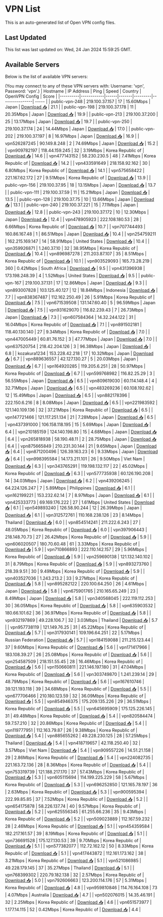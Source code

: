 # VPN List

This is an auto-generated list of Open VPN config files.

## Last Updated

This list was last updated on: Wed, 24 Jan 2024 15:59:25 GMT.

## Available Servers

Below is the list of available VPN servers:

(You may connect to any of these VPN servers with: Username: 'vpn', Password: 'vpn'.)
| Hostname | IP Address | Ping | Speed | Country | OpenVPN Config | Score |
|----------|------------|------|-------|---------|----------------| ----- |
| public-vpn-248 | 219.100.37.157 | 17 | 15.60Mbps | Japan | [Download 📥](./configs/server_0_JP.ovpn) | 21.1 |
| public-vpn-198 | 219.100.37.178 | 11 | 20.35Mbps | Japan | [Download 📥](./configs/server_1_JP.ovpn) | 19.9 |
| public-vpn-213 | 219.100.37.200 | 25 | 13.17Mbps | Japan | [Download 📥](./configs/server_2_JP.ovpn) | 19.7 |
| public-vpn-250 | 219.100.37.174 | 24 | 14.44Mbps | Japan | [Download 📥](./configs/server_3_JP.ovpn) | 17.0 |
| public-vpn-202 | 219.100.37.197 | 8 | 16.97Mbps | Japan | [Download 📥](./configs/server_4_JP.ovpn) | 16.9 |
| vpn526287245 | 90.149.8.248 | 2 | 74.69Mbps | Japan | [Download 📥](./configs/server_5_JP.ovpn) | 15.2 |
| vpn909782197 | 118.44.159.245 | 32 | 3.19Mbps | Korea Republic of | [Download 📥](./configs/server_6_KR.ovpn) | 14.6 |
| vpn477143152 | 58.230.230.5 | 48 | 7.41Mbps | Korea Republic of | [Download 📥](./configs/server_7_KR.ovpn) | 14.2 |
| vpn433591649 | 218.158.92.162 | 30 | 6.80Mbps | Korea Republic of | [Download 📥](./configs/server_8_KR.ovpn) | 14.1 |
| vpn575658422 | 221.167.62.172 | 27 | 9.51Mbps | Korea Republic of | [Download 📥](./configs/server_9_KR.ovpn) | 13.9 |
| public-vpn-156 | 219.100.37.95 | 18 | 13.15Mbps | Japan | [Download 📥](./configs/server_10_JP.ovpn) | 13.7 |
| public-vpn-111 | 219.100.37.59 | 11 | 15.21Mbps | Japan | [Download 📥](./configs/server_11_JP.ovpn) | 13.5 |
| public-vpn-128 | 219.100.37.75 | 10 | 13.66Mbps | Japan | [Download 📥](./configs/server_12_JP.ovpn) | 13.1 |
| public-vpn-240 | 219.100.37.221 | 15 | 7.11Mbps | Japan | [Download 📥](./configs/server_13_JP.ovpn) | 12.8 |
| public-vpn-243 | 219.100.37.172 | 10 | 12.30Mbps | Japan | [Download 📥](./configs/server_14_JP.ovpn) | 12.4 |
| vpn478905923 | 222.108.180.53 | 28 | 6.66Mbps | Korea Republic of | [Download 📥](./configs/server_15_KR.ovpn) | 10.7 |
| vpn707744493 | 160.86.167.48 | 1 | 86.51Mbps | Japan | [Download 📥](./configs/server_16_JP.ovpn) | 10.4 |
| vpn254759211 | 162.215.169.147 | 14 | 58.91Mbps | United States | [Download 📥](./configs/server_17_US.ovpn) | 10.4 |
| vpn359926871 | 1.240.37.10 | 32 | 38.95Mbps | Korea Republic of | [Download 📥](./configs/server_18_KR.ovpn) | 10.4 |
| vpn896987278 | 211.203.87.107 | 35 | 8.51Mbps | Korea Republic of | [Download 📥](./configs/server_19_KR.ovpn) | 10.1 |
| vpn903529093 | 165.73.28.219 | 360 | 0.42Mbps | South Africa | [Download 📥](./configs/server_20_ZA.ovpn) | 9.5 |
| vpn431396938 | 173.198.248.39 | 4 | 1.52Mbps | United States | [Download 📥](./configs/server_21_US.ovpn) | 9.5 |
| public-vpn-167 | 219.100.37.131 | 17 | 12.86Mbps | Japan | [Download 📥](./configs/server_22_JP.ovpn) | 9.3 |
| vpn893007828 | 103.125.40.127 | 12 | 18.84Mbps | Indonesia | [Download 📥](./configs/server_23_ID.ovpn) | 7.7 |
| vpn838367487 | 112.162.250.49 | 26 | 5.91Mbps | Korea Republic of | [Download 📥](./configs/server_24_KR.ovpn) | 7.5 |
| vpn671539508 | 131.147.60.40 | 5 | 96.59Mbps | Japan | [Download 📥](./configs/server_25_JP.ovpn) | 7.5 |
| vpn931629070 | 116.82.239.43 | 7 | 26.73Mbps | Japan | [Download 📥](./configs/server_26_JP.ovpn) | 7.3 |
| vpn607584364 | 14.32.244.122 | 31 | 16.04Mbps | Korea Republic of | [Download 📥](./configs/server_27_KR.ovpn) | 7.1 |
| vpn891502181 | 118.40.130.140 | 27 | 9.34Mbps | Korea Republic of | [Download 📥](./configs/server_28_KR.ovpn) | 7.0 |
| vpn447005449 | 60.81.76.152 | 3 | 47.77Mbps | Japan | [Download 📥](./configs/server_29_JP.ovpn) | 7.0 |
| vpn637520754 | 218.42.204.126 | 3 | 96.38Mbps | Japan | [Download 📥](./configs/server_30_JP.ovpn) | 6.8 |
| kozakura1234 | 153.228.42.218 | 17 | 10.32Mbps | Japan | [Download 📥](./configs/server_31_JP.ovpn) | 6.7 |
| vpn889636557 | 42.127.130.27 | 5 | 20.03Mbps | Japan | [Download 📥](./configs/server_32_JP.ovpn) | 6.7 |
| vpn164920285 | 119.205.6.251 | 28 | 50.97Mbps | Korea Republic of | [Download 📥](./configs/server_33_KR.ovpn) | 6.7 |
| vpn599768982 | 116.82.25.29 | 3 | 56.55Mbps | Japan | [Download 📥](./configs/server_34_JP.ovpn) | 6.5 |
| vpn809619030 | 60.114.148.4 | 4 | 32.71Mbps | Japan | [Download 📥](./configs/server_35_JP.ovpn) | 6.5 |
| vpn483269236 | 60.108.192.62 | 12 | 15.49Mbps | Japan | [Download 📥](./configs/server_36_JP.ovpn) | 6.5 |
| vpn882178396 | 222.150.6.216 | 8 | 8.08Mbps | Japan | [Download 📥](./configs/server_37_JP.ovpn) | 6.5 |
| vpn221983592 | 121.140.109.136 | 32 | 37.21Mbps | Korea Republic of | [Download 📥](./configs/server_38_KR.ovpn) | 6.5 |
| vpn147721466 | 121.117.251.134 | 21 | 7.28Mbps | Japan | [Download 📥](./configs/server_39_JP.ovpn) | 6.5 |
| vpn437391000 | 106.158.118.195 | 15 | 5.69Mbps | Japan | [Download 📥](./configs/server_40_JP.ovpn) | 6.4 |
| vpn210185159 | 124.140.198.80 | 15 | 4.68Mbps | Japan | [Download 📥](./configs/server_41_JP.ovpn) | 6.4 |
| vpn265818938 | 58.190.48.11 | 2 | 28.75Mbps | Japan | [Download 📥](./configs/server_42_JP.ovpn) | 6.4 |
| vpn875665849 | 210.231.30.144 | 21 | 9.65Mbps | Japan | [Download 📥](./configs/server_43_JP.ovpn) | 6.4 |
| vpn871200496 | 126.39.163.23 | 6 | 9.33Mbps | Japan | [Download 📥](./configs/server_44_JP.ovpn) | 6.4 |
| vpn998395584 | 14.173.211.101 | 26 | 9.50Mbps | Viet Nam | [Download 📥](./configs/server_45_VN.ovpn) | 6.3 |
| vpn343765291 | 119.198.132.117 | 22 | 45.02Mbps | Korea Republic of | [Download 📥](./configs/server_46_KR.ovpn) | 6.3 |
| vpn577735938 | 60.126.190.208 | 14 | 34.03Mbps | Japan | [Download 📥](./configs/server_47_JP.ovpn) | 6.2 |
| vpn439206245 | 64.224.126.247 | 7 | 5.89Mbps | Philippines | [Download 📥](./configs/server_48_PH.ovpn) | 6.1 |
| vpn162199221 | 153.232.62.14 | 7 | 8.97Mbps | Japan | [Download 📥](./configs/server_49_JP.ovpn) | 6.1 |
| vpn425333773 | 69.169.176.222 | 27 | 1.61Mbps | United States | [Download 📥](./configs/server_50_US.ovpn) | 6.1 |
| vpn549893240 | 126.58.90.244 | 12 | 26.39Mbps | Japan | [Download 📥](./configs/server_51_JP.ovpn) | 6.1 |
| vpn312572761 | 110.168.238.126 | 23 | 8.14Mbps | Thailand | [Download 📥](./configs/server_52_TH.ovpn) | 6.0 |
| vpn854514241 | 211.222.6.243 | 27 | 48.05Mbps | Korea Republic of | [Download 📥](./configs/server_53_KR.ovpn) | 6.0 |
| vpn397906443 | 218.148.70.73 | 27 | 26.42Mbps | Korea Republic of | [Download 📥](./configs/server_54_KR.ovpn) | 5.9 |
| vpn606020507 | 180.70.60.48 | 61 | 3.33Mbps | Korea Republic of | [Download 📥](./configs/server_55_KR.ovpn) | 5.9 |
| vpn710866893 | 222.110.142.157 | 29 | 5.96Mbps | Korea Republic of | [Download 📥](./configs/server_56_KR.ovpn) | 5.9 |
| vpn259690138 | 121.132.140.102 | 31 | 8.79Mbps | Korea Republic of | [Download 📥](./configs/server_57_KR.ovpn) | 5.9 |
| vpn893273760 | 218.39.9.51 | 30 | 9.49Mbps | Korea Republic of | [Download 📥](./configs/server_58_KR.ovpn) | 5.9 |
| vpn403527036 | 1.243.213.2 | 33 | 9.27Mbps | Korea Republic of | [Download 📥](./configs/server_59_KR.ovpn) | 5.8 |
| vpn895282122 | 220.100.64.250 | 26 | 4.61Mbps | Japan | [Download 📥](./configs/server_60_JP.ovpn) | 5.8 |
| vpn675901765 | 210.165.65.249 | 23 | 8.49Mbps | Japan | [Download 📥](./configs/server_61_JP.ovpn) | 5.8 |
| vpn340568045 | 222.119.112.253 | 30 | 36.05Mbps | Korea Republic of | [Download 📥](./configs/server_62_KR.ovpn) | 5.8 |
| vpn635903532 | 180.66.101.62 | 36 | 36.97Mbps | Korea Republic of | [Download 📥](./configs/server_63_KR.ovpn) | 5.8 |
| vpn932197869 | 49.228.106.7 | 32 | 3.03Mbps | Thailand | [Download 📥](./configs/server_64_TH.ovpn) | 5.7 |
| vpn957738119 | 121.149.76.25 | 31 | 45.22Mbps | Korea Republic of | [Download 📥](./configs/server_65_KR.ovpn) | 5.7 |
| vpn317930141 | 109.196.64.251 | 22 | 5.17Mbps | Russian Federation | [Download 📥](./configs/server_66_RU.ovpn) | 5.7 |
| vpn184159088 | 211.215.123.44 | 37 | 9.60Mbps | Korea Republic of | [Download 📥](./configs/server_67_KR.ovpn) | 5.6 |
| vpn171417966 | 183.108.39.27 | 26 | 25.08Mbps | Korea Republic of | [Download 📥](./configs/server_68_KR.ovpn) | 5.6 |
| vpn254587509 | 218.151.55.45 | 28 | 16.46Mbps | Korea Republic of | [Download 📥](./configs/server_69_KR.ovpn) | 5.6 |
| vpn150660811 | 221.146.197.180 | 31 | 47.04Mbps | Korea Republic of | [Download 📥](./configs/server_70_KR.ovpn) | 5.6 |
| vpn303749870 | 1.241.239.14 | 29 | 48.79Mbps | Korea Republic of | [Download 📥](./configs/server_71_KR.ovpn) | 5.6 |
| vpn167610746 | 39.121.193.118 | 39 | 34.68Mbps | Korea Republic of | [Download 📥](./configs/server_72_KR.ovpn) | 5.5 |
| vpn677706466 | 210.180.123.59 | 32 | 36.09Mbps | Korea Republic of | [Download 📥](./configs/server_73_KR.ovpn) | 5.5 |
| vpn854946375 | 175.209.135.226 | 29 | 36.51Mbps | Korea Republic of | [Download 📥](./configs/server_74_KR.ovpn) | 5.5 |
| vpn645695909 | 175.125.226.145 | 31 | 49.48Mbps | Korea Republic of | [Download 📥](./configs/server_75_KR.ovpn) | 5.4 |
| vpn820584474 | 59.7.57.210 | 32 | 20.86Mbps | Korea Republic of | [Download 📥](./configs/server_76_KR.ovpn) | 5.4 |
| vpn119777951 | 112.163.79.87 | 26 | 9.38Mbps | Korea Republic of | [Download 📥](./configs/server_77_KR.ovpn) | 5.4 |
| vpn885655262 | 49.228.230.125 | 28 | 57.25Mbps | Thailand | [Download 📥](./configs/server_78_TH.ovpn) | 5.4 |
| vpn418719657 | 42.118.250.40 | 32 | 3.57Mbps | Viet Nam | [Download 📥](./configs/server_79_VN.ovpn) | 5.4 |
| vpn909557226 | 14.51.21.158 | 29 | 2.86Mbps | Korea Republic of | [Download 📥](./configs/server_80_KR.ovpn) | 5.4 |
| vpn224082735 | 221.163.72.136 | 28 | 8.36Mbps | Korea Republic of | [Download 📥](./configs/server_81_KR.ovpn) | 5.4 |
| vpn753319739 | 121.188.217.170 | 37 | 57.43Mbps | Korea Republic of | [Download 📥](./configs/server_82_KR.ovpn) | 5.3 |
| vpn605115694 | 114.199.225.229 | 58 | 5.67Mbps | Korea Republic of | [Download 📥](./configs/server_83_KR.ovpn) | 5.3 |
| vpn696252850 | 121.165.78.197 | 36 | 2.63Mbps | Korea Republic of | [Download 📥](./configs/server_84_KR.ovpn) | 5.3 |
| vpn900595394 | 222.99.85.85 | 37 | 7.52Mbps | Korea Republic of | [Download 📥](./configs/server_85_KR.ovpn) | 5.2 |
| vpn654175878 | 58.226.137.74 | 40 | 9.57Mbps | Korea Republic of | [Download 📥](./configs/server_86_KR.ovpn) | 5.2 |
| vpn625556345 | 61.255.66.236 | 35 | 9.43Mbps | Korea Republic of | [Download 📥](./configs/server_87_KR.ovpn) | 5.2 |
| vpn509023889 | 112.167.59.232 | 28 | 2.46Mbps | Korea Republic of | [Download 📥](./configs/server_88_KR.ovpn) | 5.1 |
| vpn454359584 | 182.217.161.57 | 39 | 8.19Mbps | Korea Republic of | [Download 📥](./configs/server_89_KR.ovpn) | 5.1 |
| vpn736691528 | 175.127.130.53 | 39 | 9.70Mbps | Korea Republic of | [Download 📥](./configs/server_90_KR.ovpn) | 5.1 |
| vpn577382077 | 112.72.162.12 | 50 | 8.33Mbps | Korea Republic of | [Download 📥](./configs/server_91_KR.ovpn) | 5.1 |
| vpn417443872 | 112.161.173.162 | 38 | 3.21Mbps | Korea Republic of | [Download 📥](./configs/server_92_KR.ovpn) | 5.1 |
| vpn521086985 | 49.228.179.145 | 37 | 35.27Mbps | Thailand | [Download 📥](./configs/server_93_TH.ovpn) | 5.1 |
| vpn768399302 | 220.79.182.138 | 32 | 2.57Mbps | Korea Republic of | [Download 📥](./configs/server_94_KR.ovpn) | 5.0 |
| vpn792606663 | 123.200.114.176 | 57 | 5.31Mbps | Korea Republic of | [Download 📥](./configs/server_95_KR.ovpn) | 4.8 |
| vpn959810846 | 114.76.164.108 | 73 | 4.07Mbps | Australia | [Download 📥](./configs/server_96_AU.ovpn) | 4.7 |
| vpn502076015 | 14.35.46.191 | 32 | 2.25Mbps | Korea Republic of | [Download 📥](./configs/server_97_KR.ovpn) | 4.6 |
| vpn651573977 | 1.177.14.115 | 52 | 0.42Mbps | Korea Republic of | [Download 📥](./configs/server_98_KR.ovpn) | 4.4 |
